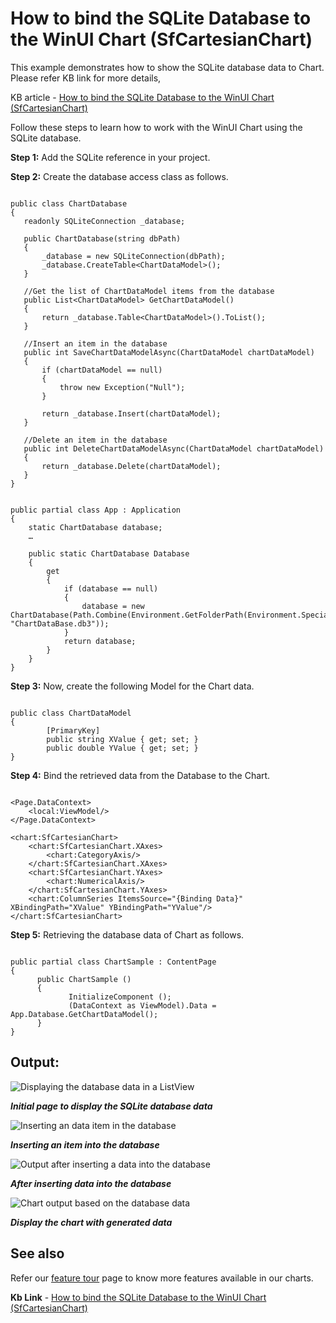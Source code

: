 # How to bind the SQLite Database to the WinUI Chart (SfCartesianChart)

This example demonstrates how to show the SQLite database data to Chart. Please refer KB link for more details,

KB article - [How to bind the SQLite Database to the WinUI Chart (SfCartesianChart)](https://www.syncfusion.com/kb/13689/how-to-bind-the-sqlite-database-to-the-winui-chart-sfcartesianchart)

Follow these steps to learn how to work with the WinUI Chart using the SQLite database.

**Step 1:** Add the  SQLite reference in your project. 

**Step 2:** Create the database access class as follows.

 ```

public class ChartDatabase
{
    readonly SQLiteConnection _database;

    public ChartDatabase(string dbPath)
    {
        _database = new SQLiteConnection(dbPath);
        _database.CreateTable<ChartDataModel>();
    }

    //Get the list of ChartDataModel items from the database
    public List<ChartDataModel> GetChartDataModel()
    {
        return _database.Table<ChartDataModel>().ToList();
    }

    //Insert an item in the database
    public int SaveChartDataModelAsync(ChartDataModel chartDataModel)
    {
        if (chartDataModel == null)
        {
            throw new Exception("Null");
        }

        return _database.Insert(chartDataModel);
    }

    //Delete an item in the database 
    public int DeleteChartDataModelAsync(ChartDataModel chartDataModel)
    {
        return _database.Delete(chartDataModel);
    }
}

```

```

public partial class App : Application
{
    static ChartDatabase database;
    …

    public static ChartDatabase Database
    {
        get
        {
            if (database == null)
            {
                database = new ChartDatabase(Path.Combine(Environment.GetFolderPath(Environment.SpecialFolder.LocalApplicationData), "ChartDataBase.db3"));
            }
            return database;
        }
    }
}

```

**Step 3:** Now, create the following Model for the Chart data.

```

public class ChartDataModel
{
        [PrimaryKey]
        public string XValue { get; set; }
        public double YValue { get; set; }
}

```

**Step 4:** Bind the retrieved data from the Database to the Chart.

```

<Page.DataContext>
    <local:ViewModel/>
</Page.DataContext>

<chart:SfCartesianChart>
    <chart:SfCartesianChart.XAxes>
        <chart:CategoryAxis/>
    </chart:SfCartesianChart.XAxes>
    <chart:SfCartesianChart.YAxes>
        <chart:NumericalAxis/>
    </chart:SfCartesianChart.YAxes>
    <chart:ColumnSeries ItemsSource="{Binding Data}" XBindingPath="XValue" YBindingPath="YValue"/>
</chart:SfCartesianChart>

```

**Step 5:** Retrieving the database data of Chart as follows.

```

public partial class ChartSample : ContentPage
{
      public ChartSample ()
      {
             InitializeComponent ();
             (DataContext as ViewModel).Data = App.Database.GetChartDataModel();
      }
}

```

## Output:

![Displaying the database data in a ListView](https://user-images.githubusercontent.com/53489303/197127843-4f05decc-e96b-43bc-ae62-1c72d67e8d4f.png)

_**Initial page to display the SQLite database data**_

![Inserting an data item in the database](https://user-images.githubusercontent.com/53489303/197127829-c7fef669-0a32-4dda-8398-d9a56366d014.png)

_**Inserting an item into the database**_

![Output after inserting a data into the database](https://user-images.githubusercontent.com/53489303/197127813-ca892a71-2ffd-48c7-9fa0-1153659dedf4.png)

_**After inserting data into the database**_

![Chart output based on the database data](https://user-images.githubusercontent.com/53489303/197127796-6850b42d-58f2-4bde-ad21-8f61fb368a47.png)

_**Display the chart with generated data**_

## See also

Refer our [feature tour](https://www.syncfusion.com/winui-controls/charts) page to know more features available in our charts.

**Kb Link** - [How to bind the SQLite Database to the WinUI Chart (SfCartesianChart)](https://support.syncfusion.com/kb/article/12058/how-to-bind-the-sqlite-database-to-the-winui-chart-sfcartesianchart)
